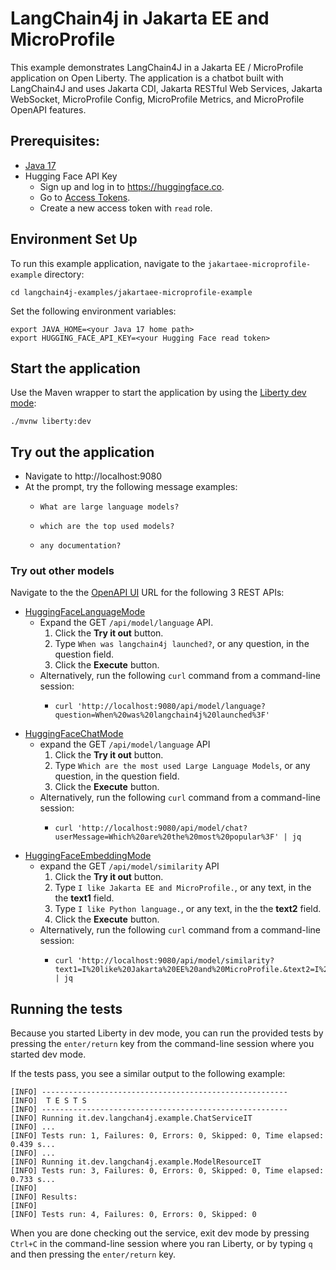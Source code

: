 # LangChain4j in Jakarta EE and MicroProfile
This example demonstrates LangChain4J in a Jakarta EE / MicroProfile application on Open Liberty. The application is a chatbot built with LangChain4J and uses Jakarta CDI, Jakarta RESTful Web Services, Jakarta WebSocket, MicroProfile Config, MicroProfile Metrics, and MicroProfile OpenAPI features.

## Prerequisites:

- [Java 17](https://developer.ibm.com/languages/java/semeru-runtimes/downloads)
- Hugging Face API Key
  - Sign up and log in to https://huggingface.co.
  - Go to [Access Tokens](https://huggingface.co/settings/tokens). 
  - Create a new access token with `read` role.
  

## Environment Set Up

To run this example application, navigate  to the `jakartaee-microprofile-example` directory:

```
cd langchain4j-examples/jakartaee-microprofile-example
```

Set the following environment variables:

```
export JAVA_HOME=<your Java 17 home path>
export HUGGING_FACE_API_KEY=<your Hugging Face read token>
```

## Start the application

Use the Maven wrapper to start the application by using the [Liberty dev mode](https://openliberty.io/docs/latest/development-mode.html):

```
./mvnw liberty:dev
```

## Try out the application

- Navigate to http://localhost:9080
- At the prompt, try the following message examples:
  - ```
    What are large language models?
    ```
  - ```
    which are the top used models?
    ```
  - ```
    any documentation?
    ```


### Try out other models

Navigate to the the [OpenAPI UI](http://localhost:9080/openapi/ui) URL for the following 3 REST APIs:

- [HuggingFaceLanguageMode](https://github.com/langchain4j/langchain4j/blob/main/langchain4j-hugging-face/src/main/java/dev/langchain4j/model/huggingface/HuggingFaceLanguageModel.java)
  - Expand the GET `/api/model/language` API.
    1. Click the **Try it out** button.
    2. Type `When was langchain4j launched?`, or any question, in the question field.
    3. Click the **Execute** button.
  - Alternatively, run the following `curl` command from a command-line session:
    - ```
      curl 'http://localhost:9080/api/model/language?question=When%20was%20langchain4j%20launched%3F'
      ```
- [HuggingFaceChatMode](https://github.com/langchain4j/langchain4j/blob/main/langchain4j-hugging-face/src/main/java/dev/langchain4j/model/huggingface/HuggingFaceChatModel.java)
  - expand the GET `/api/model/language` API
    1. Click the **Try it out** button.
    2. Type `Which are the most used Large Language Models`, or any question, in the question field.
    3. Click the **Execute** button.
  - Alternatively, run the following `curl` command from a command-line session:
    - ```
      curl 'http://localhost:9080/api/model/chat?userMessage=Which%20are%20the%20most%20popular%3F' | jq
      ```
- [HuggingFaceEmbeddingMode](https://github.com/langchain4j/langchain4j/blob/main/langchain4j-hugging-face/src/main/java/dev/langchain4j/model/huggingface/HuggingFaceEmbeddingModel.java)
  - expand the GET `/api/model/similarity` API
    1. Click the **Try it out** button.
    2. Type `I like Jakarta EE and MicroProfile.`, or any text, in the the **text1** field.
    3. Type `I like Python language.`, or any text, in the the **text2** field. 
    3. Click the **Execute** button.
  - Alternatively, run the following `curl` command from a command-line session:
    - ```
      curl 'http://localhost:9080/api/model/similarity?text1=I%20like%20Jakarta%20EE%20and%20MicroProfile.&text2=I%20like%20Python%20language.' | jq
      ```


## Running the tests

Because you started Liberty in dev mode, you can run the provided tests by pressing the `enter/return` key from the command-line session where you started dev mode.

If the tests pass, you see a similar output to the following example:

```
[INFO] -------------------------------------------------------
[INFO]  T E S T S
[INFO] -------------------------------------------------------
[INFO] Running it.dev.langchan4j.example.ChatServiceIT
[INFO] ...
[INFO] Tests run: 1, Failures: 0, Errors: 0, Skipped: 0, Time elapsed: 0.439 s...
[INFO] ...
[INFO] Running it.dev.langchan4j.example.ModelResourceIT
[INFO] Tests run: 3, Failures: 0, Errors: 0, Skipped: 0, Time elapsed: 0.733 s...
[INFO] 
[INFO] Results:
[INFO] 
[INFO] Tests run: 4, Failures: 0, Errors: 0, Skipped: 0
```

When you are done checking out the service, exit dev mode by pressing `Ctrl+C` in the command-line session where you ran Liberty, or by typing `q` and then pressing the `enter/return` key.

